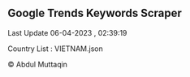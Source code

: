 

## Google Trends Keywords Scraper 
 
Last Update 06-04-2023 , 02:39:19

Country List :
VIETNAM.json



© Abdul Muttaqin 
